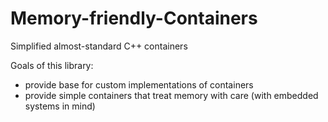 Memory-friendly-Containers
==========================
Simplified almost-standard C++ containers

Goals of this library:
- provide base for custom implementations of containers
- provide simple containers that treat memory with care (with embedded systems in mind)
